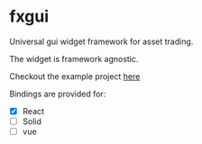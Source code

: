 # fxgui

Universal gui widget framework for asset trading.

The widget is framework agnostic.

Checkout the example project [here](examples/fxgui-react-example)


Bindings are provided for:

- [x] React
- [ ] Solid
- [ ] vue
